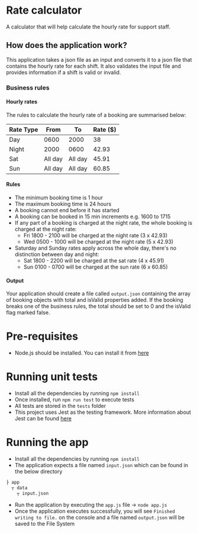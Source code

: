 # Rate calculator
A calculator that will help calculate the hourly rate for support staff.

## How does the application work?
This application takes a json file as an input and converts it to a json file that contains the hourly rate for each shift. It also validates the input file and provides information if a shift is valid or invalid.

### Business rules

#### Hourly rates
The rules to calculate the hourly rate of a booking are summarised below:

| Rate Type | From | To | Rate ($) |
| -------- | ------- | -------- | ----------- |
| Day  | 0600 | 2000 | 38
| Night | 2000 | 0600 | 42.93
| Sat | All day | All day | 45.91
| Sun | All day | All day | 60.85

#### Rules
- The minimum booking time is 1 hour
- The maximum booking time is 24 hours
- A booking cannot end before it has started
- A booking can be booked in 15 min increments e.g. 1600 to 1715
- If any part of a booking is charged at the night rate, the whole booking is charged at the night rate:
  * Fri 1800 - 2100 will be charged at the night rate (3 x 42.93)
  * Wed 0500 - 1000 will be charged at the night rate (5 x 42.93)
- Saturday and Sunday rates apply across the whole day, there's no distinction between day and night:
  * Sat 1800 - 2200 will be charged at the sat rate (4 x 45.91)
  * Sun 0100 - 0700 will be charged at the sun rate (6 x 60.85)

#### Output
Your application should create a file called `output.json` containing the array of booking objects with total and isValid properties added. If the booking breaks one of the business rules, the total should be set to 0 and the isValid flag marked false.

# Pre-requisites

- Node.js should be installed. You can install it from [here](https://nodejs.org/en/download/)

# Running unit tests

- Install all the dependencies by running `npm install`
- Once installed, run `npm run test` to execute tests
- All tests are stored in the `tests` folder
- This project uses Jest as the testing framework. More information about Jest can be found [here](https://jestjs.io/)

# Running the app

- Install all the dependencies by running `npm install`
- The application expects a file named `input.json` which can be found in the below directory
```bash
├ app
  ┬ data
    ┬ input.json
```
- Run the application by executing the `app.js` file -> `node app.js`
- Once the application executes successfully, you will see `Finished writing to file.` on the console and a file named `output.json` will be saved to the File System